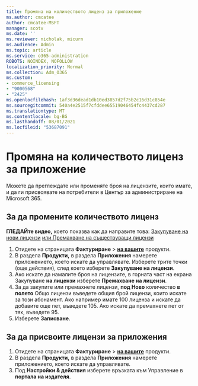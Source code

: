 ```yaml
---
title: Промяна на количеството лиценз за приложение
ms.author: cmcatee
author: cmcatee-MSFT
manager: scotv
ms.date: ''
ms.reviewer: nicholak, micurn
ms.audience: Admin
ms.topic: article
ms.service: o365-administration
ROBOTS: NOINDEX, NOFOLLOW
localization_priority: Normal
ms.collection: Adm_O365
ms.custom:
- commerce_licensing
- "9000568"
- "2425"
ms.openlocfilehash: 1af3d36dead1db10ed3857d2f75b2c16d31c854e
ms.sourcegitcommit: 540a4e2515f7cfddee65519046454fc4437cd287
ms.translationtype: MT
ms.contentlocale: bg-BG
ms.lasthandoff: 08/01/2021
ms.locfileid: "53687091"
---
```

# <a name="change-app-license-quantity"></a>Промяна на количеството лиценз за приложение

Можете да преглеждате или променяте броя на лицензите, които имате, и да ги присвоявате на потребители в Център за администриране на Microsoft 365.

## <a name="to-change-license-quantity"></a>За да промените количеството лиценз

**ГЛЕДАЙте видео,** което показва как да направите това: [Закупуване на нови лицензи](https://go.microsoft.com/fwlink/p/?linkid=2154857) [или Премахване на съществуващи лицензи](https://go.microsoft.com/fwlink/p/?linkid=2154938)

1. Отидете на страницата **Фактуриране**  >  **[на вашите](https://go.microsoft.com/fwlink/p/?linkid=842054)** продукти.
2. В раздела **Продукти,** в раздела **Приложения** намерете приложението, което искате да управлявате. Изберете трите точки (още действия), след което изберете **Закупуване на лицензи**.
3. Ако искате да намалите броя на лицензите, в горната част на екрана Закупуване **на лицензи** изберете **Премахване на лицензи**.
4. За да закупите или премахнете лицензи, **под Ново** количество **в полето** Общо лицензи въведете общия брой лицензи, които искате за този абонамент. Ако например имате 100 лиценза и искате да добавите още пет, въведете 105. Ако искате да премахнете пет от тях, въведете 95.
5. Изберете **Записване**.

## <a name="to-assign-app-licenses"></a>За да присвоите лицензи за приложения

1. Отидете на страницата **Фактуриране**  >  **[на вашите](https://go.microsoft.com/fwlink/p/?linkid=842054)** продукти.
2. В раздела **Продукти,** в раздела **Приложения** намерете приложението, което искате да управлявате.
3. Под **Настройки & действия** изберете връзката към Управление в **портала на издателя**.